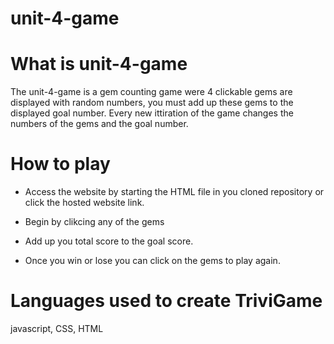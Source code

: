 # unit-4-game

# What is unit-4-game

The unit-4-game is a gem counting game were 4 clickable gems are displayed with random numbers, you must add up these gems to the displayed goal number. Every new ittiration of the game changes the numbers of the gems and the goal number.

# How to play

  * Access the website by starting the HTML file in you cloned repository or click the hosted website link.
  
  * Begin by clikcing any of the gems
  
  * Add up you total score to the goal score.

  * Once you win or lose you can click on the gems to play again.

# Languages used to create TriviGame

javascript,
CSS,
HTML

